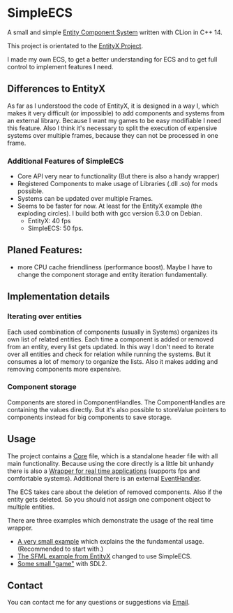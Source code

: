 # SimpleECS

A small and simple [Entity Component System](https://en.wikipedia.org/wiki/Entity_component_system) written with CLion in C++ 14.

This project is orientated to the [EntityX Project](https://github.com/alecthomas/entityx).

I made my own ECS, to get a better understanding for ECS and to get full control to implement features I need.

## Differences to EntityX

As far as I understood the code of EntityX, it is designed in a way I, which makes it very difficult (or impossible) to add components and systems from an external library. Because I want my games to be easy modifiable I need this feature. Also I think it's necessary to split the execution of expensive systems over multiple frames, because they can not be processed in one frame.

### Additional Features of SimpleECS

- Core API very near to functionality (But there is also a handy wrapper)
- Registered Components to make usage of Libraries (.dll .so) for mods possible.
- Systems can be updated over multiple Frames.
- Seems to be faster for now. At least for the EntityX example (the exploding circles). I build both with gcc version 6.3.0 on Debian.
  - EntityX: 40 fps
  - SimpleECS: 50 fps.

## Planed Features:

- more CPU cache friendliness (performance boost). Maybe I have to change the component storage and entity iteration fundamentally.

## Implementation details

### Iterating over entities

Each used combination of components (usually in Systems) organizes its own list of related entities. Each time a component is added or removed from an entity, every list gets updated. In this way I don't need to iterate over all entities and check for relation while running the systems. But it consumes a lot of memory to organize the lists. Also it makes adding and removing components more expensive.

### Component storage

Components are stored in ComponentHandles. The ComponentHandles are containing the values directly. But it's also possible to storeValue pointers to components instead for big components to save storage.

## Usage

The project contains a [Core](code/SimpleECS/Core.h) file, which is a standalone header file with all main functionality. Because using the core directly is a little bit unhandy there is also a [Wrapper for real time applications](code/SimpleECS/RealTimeEcs.h) (supports fps and comfortable systems). Additional there is an external [EventHandler](code/SimpleECS/EventHandler.h).

The ECS takes care about the deletion of removed components. Also if the entity gets deleted. So you should not assign one component object to multiple entities.

There are three examples which demonstrate the usage of the real time wrapper.

- [A very small example](examples/walkingLetters/main.cpp) which explains the the fundamental usage. (Recommended to start with.)
- [The SFML example from EntityX](examples/exampleFromEntityx/example.cc) changed to use SimpleECS.
- [Some small "game"](examples/movingblocks/main.cpp) with SDL2.

## Contact

You can contact me for any questions or suggestions via [Email](mailto:klugenico@mailbox.org).
